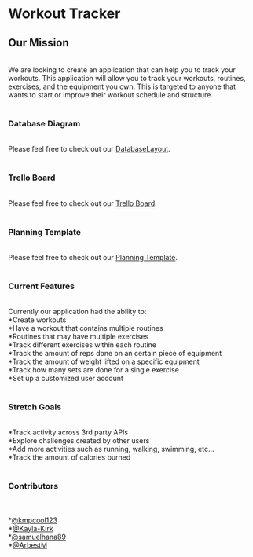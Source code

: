 <h1>Workout Tracker</h1>
<h2>Our Mission</h2><br>
We are looking to create an application that can help you to track your workouts. This application will allow you to track your workouts, routines, exercises, and the equipment you own. This is targeted to anyone that wants to start or improve their workout schedule and structure.
<br><br>
<h3>Database Diagram</h3><br>
Please feel free to check out our <a href="https://user-images.githubusercontent.com/78277685/121614327-7083f500-ca2c-11eb-8260-3466c5344649.png">DatabaseLayout</a>.
<br><br>
<h3>Trello Board</h3><br>
Please feel free to check out our <a href="https://trello.com/b/Q6gLIV0X/workout-tracker">Trello Board</a>.
<br><br>
<h3>Planning Template</h3><br>
Please feel free to check out our <a href="https://docs.google.com/document/d/1irSOo_--LtitMhN2C7n36EaJyLQwKzEKtqQvPLPvOKo/edit#">Planning Template</a>.
<br><br>
<h3>Current Features</h3>
<br>Currently our application had the ability to:
<br>*Create workouts
<br>*Have a workout that contains multiple routines
<br>*Routines that may have multiple exercises
<br>*Track different exercises within each routine
<br>*Track the amount of reps done on an certain piece of equipment
<br>*Track the amount of weight lifted on a specific equipment
<br>*Track how many sets are done for a single exercise
<br>*Set up a customized user account
<br><br>
<h3>Stretch Goals</h3>
<br>*Track activity across 3rd party APIs
<br>*Explore challenges created by other users
<br>*Add more activities such as running, walking, swimming, etc...
<br>*Track the amount of calories burned
<br><br>
<h3>Contributors</h3><br>
<br>*<a href="https://github.com/kmpcool123">@kmpcool123</a>
<br>*<a href="https://github.com/Kayla-Kirk">@Kayla-Kirk</a>
<br>*<a href="https://github.com/samuelhana89">@samuelhana89</a>
<br>*<a href="https://github.com/ArbestM">@ArbestM</a>
